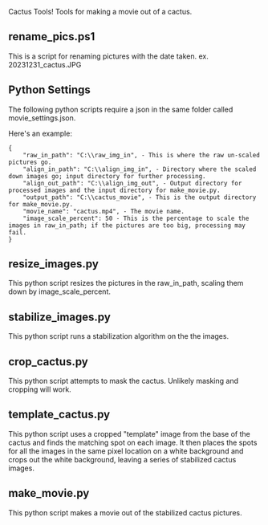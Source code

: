 Cactus Tools!
Tools for making a movie out of a cactus.

## rename_pics.ps1
This is a script for renaming pictures with the date taken. ex. 20231231_cactus.JPG

## Python Settings
The following python scripts require a json in the same folder called movie_settings.json.

Here's an example:
```
{
    "raw_in_path": "C:\\raw_img_in", - This is where the raw un-scaled pictures go.
    "align_in_path": "C:\\align_img_in", - Directory where the scaled down images go; input directory for further processing.
    "align_out_path": "C:\\align_img_out", - Output directory for processed images and the input directory for make_movie.py.
    "output_path": "C:\\cactus_movie", - This is the output directory for make_movie.py.
    "movie_name": "cactus.mp4", - The movie name.
    "image_scale_percent": 50 - This is the percentage to scale the images in raw_in_path; if the pictures are too big, processing may fail.
}
```

## resize_images.py
This python script resizes the pictures in the raw_in_path, scaling them down by image_scale_percent.

## stabilize_images.py
This python script runs a stabilization algorithm on the the images.

## crop_cactus.py
This python script attempts to mask the cactus.  Unlikely masking and cropping will work.

## template_cactus.py
This python script uses a cropped "template" image from the base of the cactus and finds the matching spot on each image.  It then places
the spots for all the images in the same pixel location on a white background and crops out the white background, leaving a series
of stabilized cactus images.

## make_movie.py
This python script makes a movie out of the stabilized cactus pictures.
